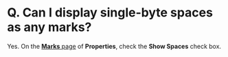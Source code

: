 # Q. Can I display single-byte spaces as any marks?

Yes. On the [**Marks** page](../../dlg/properties/marks/index)
of **Properties**, check
the **Show Spaces** check
box.
